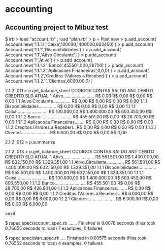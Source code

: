 accounting
==========

Accounting project to Mibuz test
--------------------------------

<p>
$ irb
> load "account.rb" ; load "plan.rb"
> p = Plan.new
> p.add_account( Account.new('1.1.1.1','Caixa',100000,1400000,603450) )
> p.add_account( Account.new('1.1.1','Disponibilidades') )
> p.add_account( Account.new('1.1','Ativo Circulante') )
> p.add_account( Account.new('1','Ativo') )
> p.add_account( Account.new('1.1.1.2','Banco',455501,000,28700) )
> p.add_account( Account.new('1.1.1.3','Aplicacoes Financeiras',0,0,0) )
> p.add_account( Account.new('1.1.2','Creditos (Valores a Receber)') )
> p.add_account( Account.new('1.1.2.1','Clientes',6000.00,0) )
</p>

<p>
2.1.2 :011 > p.get_balance_sheet
CODIGOS CONTAS SALDO ANT DEBITO CREDITO SLD ATUAL
1 Ativo......................... R$ 0,00 R$ 0,00 R$ 0,00 R$ 0,00
1.1 Ativo.Circulante.............. R$ 0,00 R$ 0,00 R$ 0,00 R$ 0,00
1.1.1 Disponibilidades.............. R$ 0,00 R$ 0,00 R$ 0,00 R$ 0,00
1.1.1.1 Caixa......................... R$ 100.000,00 R$ 1.400.000,00 R$ 603.450,00 R$ 0,00
1.1.1.2 Banco......................... R$ 455.501,00 R$ 0,00 R$ 28.700,00 R$ 0,00
1.1.1.3 Aplicacoes.Financeiras........ R$ 0,00 R$ 0,00 R$ 0,00 R$ 0,00
1.1.2 Creditos.(Valores.a.Receber).. R$ 0,00 R$ 0,00 R$ 0,00 R$ 0,00
1.1.2.1 Clientes...................... R$ 6.000,00 R$ 0,00 R$ 0,00 R$ 0,00
</p>

<p>
2.1.2 :012 > p.summarize
</p>

<p>
2.1.2 :013 > p.get_balance_sheet
CODIGOS CONTAS SALDO ANT DEBITO CREDITO SLD ATUAL
1 Ativo......................... R$ 561.501,00 R$ 1.400.000,00 R$ 632.150,00 R$ 1.329.351,00
1.1 Ativo.Circulante.............. R$ 561.501,00 R$ 1.400.000,00 R$ 632.150,00 R$ 1.329.351,00
1.1.1 Disponibilidades.............. R$ 555.501,00 R$ 1.400.000,00 R$ 632.150,00 R$ 1.323.351,00
1.1.1.1 Caixa......................... R$ 100.000,00 R$ 1.400.000,00 R$ 603.450,00 R$ 896.550,00
1.1.1.2 Banco......................... R$ 455.501,00 R$ 0,00 R$ 28.700,00 R$ 426.801,00
1.1.1.3 Aplicacoes.Financeiras........ R$ 0,00 R$ 0,00 R$ 0,00 R$ 0,00
1.1.2 Creditos.(Valores.a.Receber).. R$ 6.000,00 R$ 0,00 R$ 0,00 R$ 6.000,00
1.1.2.1 Clientes...................... R$ 6.000,00 R$ 0,00 R$ 0,00 R$ 6.000,00
</p>

<p>
>exit
</p>

<p>
$ rspec spec/account_spec.rb
.......
Finished in 0.0078 seconds (files took 0.76655 seconds to load)
7 examples, 0 failures
</p>
<p>
$ rspec spec/plan_spec.rb
....
Finished in 0.00575 seconds (files took 0.76552 seconds to load)
4 examples, 0 failures
</p>